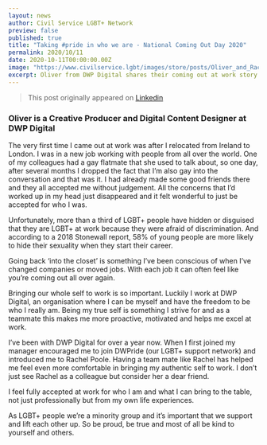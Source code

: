 ```yaml
---
layout: news
author: Civil Service LGBT+ Network
preview: false
published: true
title: "Taking #pride in who we are - National Coming Out Day 2020"
permalink: 2020/10/11
date: 2020-10-11T00:00:00.00Z
image: "https://www.civilservice.lgbt/images/store/posts/Oliver_and_Rachel.jpg"
excerpt: Oliver from DWP Digital shares their coming out at work story.
---
```


> This post originally appeared on [Linkedin](https://www.linkedin.com/pulse/taking-pride-who-we-oliver-walsh/?trackingId=XmhlmbNVSRe2bwXhP7YhzA%3D%3D)

### Oliver is a Creative Producer and Digital Content Designer at DWP Digital

The very first time I came out at work was after I relocated from Ireland to London. I was in a new job working with people from all over the world. One of my colleagues had a gay flatmate that she used to talk about, so one day, after several months I dropped the fact that I’m also gay into the conversation and that was it. I had already made some good friends there and they all accepted me without judgement. All the concerns that I’d worked up in my head just disappeared and it felt wonderful to just be accepted for who I was.

Unfortunately, more than a third of LGBT+ people have hidden or disguised that they are LGBT+ at work because they were afraid of discrimination. And according to a 2018 Stonewall report, 58% of young people are more likely to hide their sexuality when they start their career.

Going back ‘into the closet’ is something I’ve been conscious of when I’ve changed companies or moved jobs. With each job it can often feel like you’re coming out all over again.

Bringing our whole self to work is so important. Luckily I work at DWP Digital, an organisation where I can be myself and have the freedom to be who I really am. Being my true self is something I strive for and as a teammate this makes me more proactive, motivated and helps me excel at work.

I’ve been with DWP Digital for over a year now. When I first joined my manager encouraged me to join DWPride (our LGBT+ support network) and introduced me to Rachel Poole. Having a team mate like Rachel has helped me feel even more comfortable in bringing my authentic self to work. I don’t just see Rachel as a colleague but consider her a dear friend.

I feel fully accepted at work for who I am and what I can bring to the table, not just professionally but from my own life experiences.

As LGBT+ people we’re a minority group and it’s important that we support and lift each other up. So be proud, be true and most of all be kind to yourself and others.
